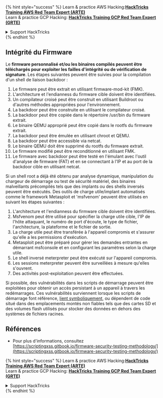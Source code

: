 {% hint style="success" %}
Learn & practice AWS Hacking:<img src="/.gitbook/assets/arte.png" alt="" data-size="line">[**HackTricks Training AWS Red Team Expert (ARTE)**](https://training.hacktricks.xyz/courses/arte)<img src="/.gitbook/assets/arte.png" alt="" data-size="line">\
Learn & practice GCP Hacking: <img src="/.gitbook/assets/grte.png" alt="" data-size="line">[**HackTricks Training GCP Red Team Expert (GRTE)**<img src="/.gitbook/assets/grte.png" alt="" data-size="line">](https://training.hacktricks.xyz/courses/grte)

<details>

<summary>Support HackTricks</summary>

* Check the [**subscription plans**](https://github.com/sponsors/carlospolop)!
* **Join the** 💬 [**Discord group**](https://discord.gg/hRep4RUj7f) or the [**telegram group**](https://t.me/peass) or **follow** us on **Twitter** 🐦 [**@hacktricks\_live**](https://twitter.com/hacktricks\_live)**.**
* **Share hacking tricks by submitting PRs to the** [**HackTricks**](https://github.com/carlospolop/hacktricks) and [**HackTricks Cloud**](https://github.com/carlospolop/hacktricks-cloud) github repos.

</details>
{% endhint %}

## Intégrité du Firmware

Le **firmware personnalisé et/ou les binaires compilés peuvent être téléchargés pour exploiter les failles d'intégrité ou de vérification de signature**. Les étapes suivantes peuvent être suivies pour la compilation d'un shell de liaison backdoor :

1. Le firmware peut être extrait en utilisant firmware-mod-kit (FMK).
2. L'architecture et l'endianness du firmware cible doivent être identifiées.
3. Un compilateur croisé peut être construit en utilisant Buildroot ou d'autres méthodes appropriées pour l'environnement.
4. La backdoor peut être construite en utilisant le compilateur croisé.
5. La backdoor peut être copiée dans le répertoire /usr/bin du firmware extrait.
6. Le binaire QEMU approprié peut être copié dans le rootfs du firmware extrait.
7. La backdoor peut être émulée en utilisant chroot et QEMU.
8. La backdoor peut être accessible via netcat.
9. Le binaire QEMU doit être supprimé du rootfs du firmware extrait.
10. Le firmware modifié peut être reconditionné en utilisant FMK.
11. Le firmware avec backdoor peut être testé en l'émulant avec l'outil d'analyse de firmware (FAT) et en se connectant à l'IP et au port de la backdoor cible en utilisant netcat.

Si un shell root a déjà été obtenu par analyse dynamique, manipulation du chargeur de démarrage ou test de sécurité matériel, des binaires malveillants précompilés tels que des implants ou des shells inversés peuvent être exécutés. Des outils de charge utile/implant automatisés comme le framework Metasploit et 'msfvenom' peuvent être utilisés en suivant les étapes suivantes :

1. L'architecture et l'endianness du firmware cible doivent être identifiées.
2. Msfvenom peut être utilisé pour spécifier la charge utile cible, l'IP de l'hôte attaquant, le numéro de port d'écoute, le type de fichier, l'architecture, la plateforme et le fichier de sortie.
3. La charge utile peut être transférée à l'appareil compromis et s'assurer qu'elle a les permissions d'exécution.
4. Metasploit peut être préparé pour gérer les demandes entrantes en démarrant msfconsole et en configurant les paramètres selon la charge utile.
5. Le shell inversé meterpreter peut être exécuté sur l'appareil compromis.
6. Les sessions meterpreter peuvent être surveillées à mesure qu'elles s'ouvrent.
7. Des activités post-exploitation peuvent être effectuées.

Si possible, des vulnérabilités dans les scripts de démarrage peuvent être exploitées pour obtenir un accès persistant à un appareil à travers les redémarrages. Ces vulnérabilités surviennent lorsque les scripts de démarrage font référence, [lient symboliquement](https://www.chromium.org/chromium-os/chromiumos-design-docs/hardening-against-malicious-stateful-data), ou dépendent de code situé dans des emplacements montés non fiables tels que des cartes SD et des volumes flash utilisés pour stocker des données en dehors des systèmes de fichiers racines.

## Références
* Pour plus d'informations, consultez [https://scriptingxss.gitbook.io/firmware-security-testing-methodology/](https://scriptingxss.gitbook.io/firmware-security-testing-methodology/)

{% hint style="success" %}
Learn & practice AWS Hacking:<img src="/.gitbook/assets/arte.png" alt="" data-size="line">[**HackTricks Training AWS Red Team Expert (ARTE)**](https://training.hacktricks.xyz/courses/arte)<img src="/.gitbook/assets/arte.png" alt="" data-size="line">\
Learn & practice GCP Hacking: <img src="/.gitbook/assets/grte.png" alt="" data-size="line">[**HackTricks Training GCP Red Team Expert (GRTE)**<img src="/.gitbook/assets/grte.png" alt="" data-size="line">](https://training.hacktricks.xyz/courses/grte)

<details>

<summary>Support HackTricks</summary>

* Check the [**subscription plans**](https://github.com/sponsors/carlospolop)!
* **Join the** 💬 [**Discord group**](https://discord.gg/hRep4RUj7f) or the [**telegram group**](https://t.me/peass) or **follow** us on **Twitter** 🐦 [**@hacktricks\_live**](https://twitter.com/hacktricks\_live)**.**
* **Share hacking tricks by submitting PRs to the** [**HackTricks**](https://github.com/carlospolop/hacktricks) and [**HackTricks Cloud**](https://github.com/carlospolop/hacktricks-cloud) github repos.

</details>
{% endhint %}
